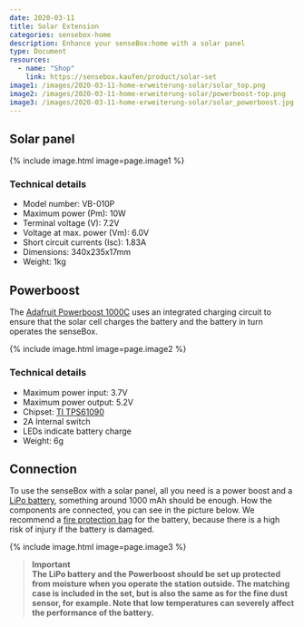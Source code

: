 ```yaml
---
date: 2020-03-11
title: Solar Extension
categories: sensebox-home
description: Enhance your senseBox:home with a solar panel
type: Document
resources:
  - name: "Shop"
    link: https://sensebox.kaufen/product/solar-set
image1: /images/2020-03-11-home-erweiterung-solar/solar_top.png
image2: /images/2020-03-11-home-erweiterung-solar/powerboost-top.png
image3: /images/2020-03-11-home-erweiterung-solar/solar_powerboost.jpg
---
```


## Solar panel

{% include image.html image=page.image1 %}

### Technical details
   * Model number: VB-010P
   * Maximum power (Pm): 10W
   * Terminal voltage (V): 7.2V
   * Voltage at max. power (Vm): 6.0V
   * Short circuit currents (Isc): 1.83A
   * Dimensions: 340x235x17mm
   * Weight: 1kg

## Powerboost

The [Adafruit Powerboost 1000C](https://www.adafruit.com/product/2465) uses an integrated charging circuit to ensure that the solar cell charges the battery and the battery in turn operates the senseBox.

{% include image.html image=page.image2 %}

### Technical details
   * Maximum power input: 3.7V 
   * Maximum power output: 5.2V
   * Chipset: [TI TPS61090](http://www.ti.com/product/TPS61090/description)
   * 2A Internal switch
   * LEDs indicate battery charge
   * Weight: 6g

## Connection
To use the senseBox with a solar panel, all you need is a power boost and a [LiPo battery](https://eckstein-shop.de/LiPo-Akku-Lithium-Ion-Polymer-Batterie-37V-2000mAh-JST-PH-Connector), something around 1000 mAh should be enough. How the components are connected, you can see in the picture below. We recommend a [fire protection bag](https://www.amazon.de/Jamara-141360-LiPo-Guard-Lipobrandschutztasche/dp/B003OFCUIS/ref=sr_1_18?keywords=LIPO+TRESOR&qid=1556284975&s=gateway&sr=8-18) for the battery, because there is a high risk of injury if the battery is damaged.



{% include image.html image=page.image3 %}

><b>Important<b><br>The LiPo battery and the Powerboost should be set up protected from moisture when you operate the station outside. The matching case is included in the set, but is also the same as for the fine dust sensor, for example. Note that low temperatures can severely affect the performance of the battery.

